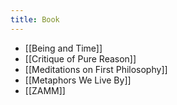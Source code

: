 ```yaml
---
title: Book
---
```


- [[Being and Time]]
- [[Critique of Pure Reason]]
- [[Meditations on First Philosophy]]
- [[Metaphors We Live By]]
- [[ZAMM]]